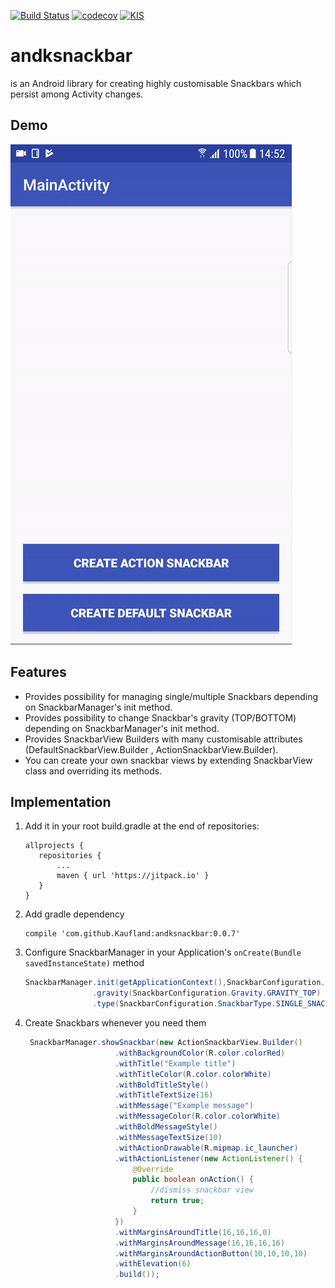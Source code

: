 [![Build Status](https://travis-ci.org/Kaufland/andksnackbar.svg?branch=develop)](https://travis-ci.org/Kaufland/andksnackbar)
[![codecov](https://codecov.io/gh/Kaufland/andksnackbar/branch/develop/graph/badge.svg)](https://codecov.io/gh/Kaufland/andksnackbar)
[![KIS](https://img.shields.io/badge/KIS-awesome-red.svg)](http://www.spannende-it.de)

# andksnackbar
is an Android library for creating highly customisable Snackbars which persist among Activity changes.

## Demo
![Image](snackbar.gif)

## Features 

* Provides possibility for managing single/multiple Snackbars depending on SnackbarManager's init method.
* Provides possibility to change Snackbar's gravity (TOP/BOTTOM) depending on SnackbarManager's init method.
* Provides SnackbarView Builders with many customisable attributes (DefaultSnackbarView.Builder , ActionSnackbarView.Builder).
* You can create your own snackbar views by extending SnackbarView class and overriding its methods.

## Implementation


1. Add it in your root build.gradle at the end of repositories:

	 ```
	allprojects {
		repositories {
			...
			maven { url 'https://jitpack.io' }
		}
	}
	```

2. Add gradle dependency

    ```
    compile 'com.github.Kaufland:andksnackbar:0.0.7'
    ```
    
3. Configure SnackbarManager in your Application's ```onCreate(Bundle savedInstanceState)``` method

    ``` java
    SnackbarManager.init(getApplicationContext(),SnackbarConfiguration.configure(new SnackbarConfiguration.Builder()
                   .gravity(SnackbarConfiguration.Gravity.GRAVITY_TOP)
                   .type(SnackbarConfiguration.SnackbarType.SINGLE_SNACKBAR)));     
    ```
    
4. Create Snackbars whenever you need them

    ``` java
     SnackbarManager.showSnackbar(new ActionSnackbarView.Builder()
                        .withBackgroundColor(R.color.colorRed)
                        .withTitle("Example title")
                        .withTitleColor(R.color.colorWhite)
                        .withBoldTitleStyle()
                        .withTitleTextSize(16)
                        .withMessage("Example message")
                        .withMessageColor(R.color.colorWhite)
                        .withBoldMessageStyle()
                        .withMessageTextSize(10)
                        .withActionDrawable(R.mipmap.ic_launcher)
                        .withActionListener(new ActionListener() {
                            @Override
                            public boolean onAction() {
                                //dismiss snackbar view
                                return true;
                            }
                        })
                        .withMarginsAroundTitle(16,16,16,0)
                        .withMarginsAroundMessage(16,16,16,16)
                        .withMarginsAroundActionButton(10,10,10,10)
                        .withElevation(6)
                        .build());
	```

